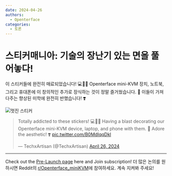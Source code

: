 ```yaml
---
date: 2024-04-26
authors:
  - Openterface
categories:
  - 토론
---
```


# 스티커매니아: 기술의 장난기 있는 면을 풀어놓다!

이 스티커들에 완전히 매료되었습니다! 💻📱🤓 Openterface mini-KVM 장치, 노트북, 그리고 휴대폰에 이 창의적인 추가로 장식하는 것이 정말 즐거웠습니다. 🤣 이들이 가져다주는 향상된 미학에 완전히 반했습니다! ❣️

![멋진 스티커](https://pbs.twimg.com/media/GMGBPQvagAAmzCL?format=jpg&name=large)

<!-- more -->

<blockquote class="twitter-tweet"><p lang="en" dir="ltr">Totally addicted to these stickers! 💻📱🤓 Having a blast decorating our Openterface mini-KVM device, laptop, and phone with them. 🤣 Adore the aesthetic! ❣️ <a href="https://t.co/B0MdIqqDkl">pic.twitter.com/B0MdIqqDkl</a></p>&mdash; TechxArtisan (@TechxArtisan) <a href="https://twitter.com/TechxArtisan/status/1783849443042934942?ref_src=twsrc%5Etfw">April 26, 2024</a></blockquote> <script async src="https://platform.twitter.com/widgets.js" charset="utf-8"></script>

--------

Check out the [Pre-Launch page](https://www.crowdsupply.com/techxartisan/openterface-mini-kvm) here and Join subscription!
더 많은 논의를 원하시면 Reddit의 [r/Openterface_miniKVM](https://www.reddit.com/r/Openterface_miniKVM/)에 참여하세요. 계속 지켜봐 주세요!
